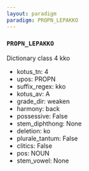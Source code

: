 ```yaml
---
layout: paradigm
paradigm: PROPN_LEPAKKO
---
```

### ` PROPN_LEPAKKO `

Dictionary class 4 kko
* kotus_tn: 4
* upos: PROPN
* suffix_regex: kko
* kotus_av: A
* grade_dir: weaken
* harmony: back
* possessive: False
* stem_diphthong: None
* deletion: ko
* plurale_tantum: False
* clitics: False
* pos: NOUN
* stem_vowel: None
